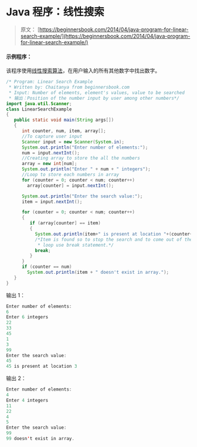 # Java 程序：线性搜索

> 原文： [https://beginnersbook.com/2014/04/java-program-for-linear-search-example/](https://beginnersbook.com/2014/04/java-program-for-linear-search-example/)

#### 示例程序：

该程序使用[线性搜索算法](https://en.wikipedia.org/wiki/Linear_search)，在用户输入的所有其他数字中找出数字。

```java
/* Program: Linear Search Example
 * Written by: Chaitanya from beginnersbook.com
 * Input: Number of elements, element's values, value to be searched
 * 输出：Position of the number input by user among other numbers*/
import java.util.Scanner;
class LinearSearchExample
{
   public static void main(String args[])
   {
      int counter, num, item, array[];
      //To capture user input
      Scanner input = new Scanner(System.in);
      System.out.println("Enter number of elements:");
      num = input.nextInt(); 
      //Creating array to store the all the numbers
      array = new int[num]; 
      System.out.println("Enter " + num + " integers");
      //Loop to store each numbers in array
      for (counter = 0; counter < num; counter++)
        array[counter] = input.nextInt();

      System.out.println("Enter the search value:");
      item = input.nextInt();

      for (counter = 0; counter < num; counter++)
      {
         if (array[counter] == item) 
         {
           System.out.println(item+" is present at location "+(counter+1));
           /*Item is found so to stop the search and to come out of the 
            * loop use break statement.*/
           break;
         }
      }
      if (counter == num)
        System.out.println(item + " doesn't exist in array.");
   }
}
```

输出 1：

```java
Enter number of elements:
6
Enter 6 integers
22
33
45
1
3
99
Enter the search value:
45
45 is present at location 3
```

输出 2：

```java
Enter number of elements:
4
Enter 4 integers
11
22
4
5
Enter the search value:
99
99 doesn't exist in array.
```